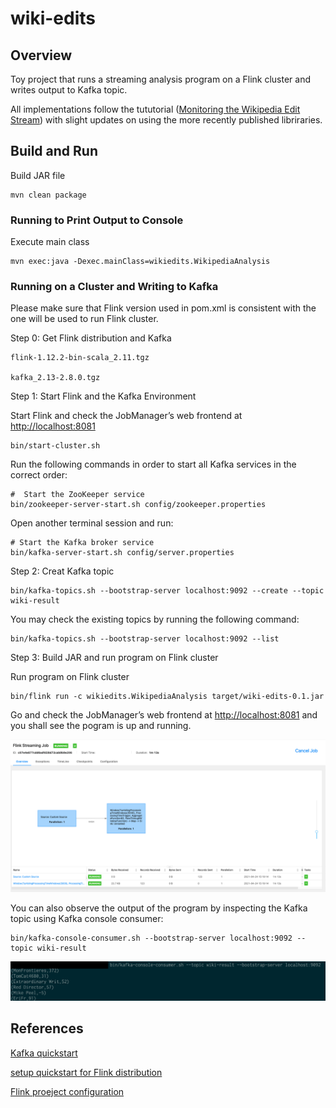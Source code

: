 # wiki-edits

## Overview
Toy project that runs a streaming analysis program on a Flink cluster and writes output to Kafka topic.

All implementations follow the tututorial ([Monitoring the Wikipedia Edit Stream](https://ci.apache.org/projects/flink/flink-docs-release-1.0/quickstart/run_example_quickstart.html)) with slight updates on using the more recently published libriraries. 

## Build and Run
Build JAR file
```
mvn clean package
```

### Running to Print Output to Console
Execute main class
```
mvn exec:java -Dexec.mainClass=wikiedits.WikipediaAnalysis
```
### Running on a Cluster and Writing to Kafka

Please make sure that Flink version used in pom.xml is consistent with the one will be used to run Flink cluster. 

Step 0: Get Flink distribution and Kafka

```
flink-1.12.2-bin-scala_2.11.tgz

kafka_2.13-2.8.0.tgz
```

Step 1: Start Flink and the Kafka Environment

Start Flink and check the JobManager’s web frontend at [http://localhost:8081](http://localhost:8081)
```
bin/start-cluster.sh
```

Run the following commands in order to start all Kafka services in the correct order:
```
#  Start the ZooKeeper service
bin/zookeeper-server-start.sh config/zookeeper.properties
```

Open another terminal session and run:
```
# Start the Kafka broker service
bin/kafka-server-start.sh config/server.properties
```

Step 2: Creat Kafka topic
```
bin/kafka-topics.sh --bootstrap-server localhost:9092 --create --topic wiki-result
```

You may check the existing topics by running the following command:
```
bin/kafka-topics.sh --bootstrap-server localhost:9092 --list
```

Step 3: Build JAR and run program on Flink cluster

Run program on Flink cluster
```
bin/flink run -c wikiedits.WikipediaAnalysis target/wiki-edits-0.1.jar
```

Go and check the JobManager’s web frontend at [http://localhost:8081](http://localhost:8081) and you shall see the pogram is up and running.

<p align="center">
  <img src="images/flink-dashboard.png">
  <br/>
</p>

You can also observe the output of the program by inspecting the Kafka topic using Kafka console consumer:
```
bin/kafka-console-consumer.sh --bootstrap-server localhost:9092 --topic wiki-result
```

<p align="center">
  <img src="images/kafka-console-consumer.png">
  <br/>
</p>

## References
[Kafka quickstart](https://kafka.apache.org/documentation.html#quickstart)

[setup quickstart for Flink distribution](https://ci.apache.org/projects/flink/flink-docs-release-1.0/quickstart/run_example_quickstart.html)

[Flink proeject configuration](https://ci.apache.org/projects/flink/flink-docs-stable/dev/project-configuration.html)